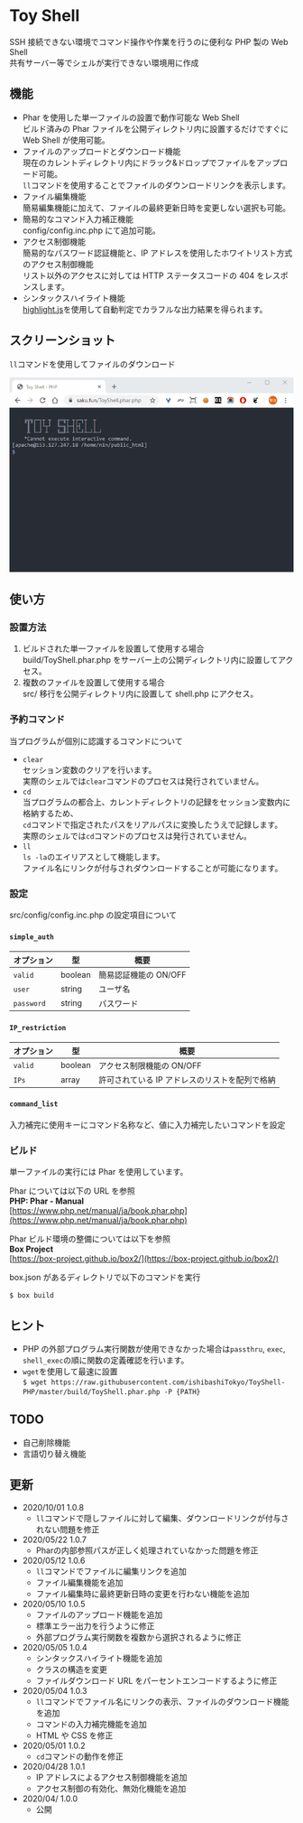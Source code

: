 # Toy Shell

SSH 接続できない環境でコマンド操作や作業を行うのに便利な PHP 製の Web Shell  
共有サーバー等でシェルが実行できない環境用に作成

## 機能

- Phar を使用した単一ファイルの設置で動作可能な Web Shell  
  ビルド済みの Phar ファイルを公開ディレクトリ内に設置するだけですぐに Web Shell が使用可能。
- ファイルのアップロードとダウンロード機能  
  現在のカレントディレクトリ内にドラック&ドロップでファイルをアップロード可能。  
  `ll`コマンドを使用することでファイルのダウンロードリンクを表示します。
- ファイル編集機能  
  簡易編集機能に加えて、ファイルの最終更新日時を変更しない選択も可能。
- 簡易的なコマンド入力補正機能  
  config/config.inc.php にて追加可能。
- アクセス制御機能  
  簡易的なパスワード認証機能と、IP アドレスを使用したホワイトリスト方式のアクセス制御機能  
  リスト以外のアクセスに対しては HTTP ステータスコードの 404 をレスポンスします。
- シンタックスハイライト機能  
  [highlight.js](https://github.com/highlightjs/highlight.js)を使用して自動判定でカラフルな出力結果を得られます。

## スクリーンショット

`ll`コマンドを使用してファイルのダウンロード

![shell_screen](https://raw.githubusercontent.com/ishibashiTokyo/ToyShell-PHP/images/toyshell20200505-001.gif)

## 使い方

### 設置方法

1. ビルドされた単一ファイルを設置して使用する場合  
   build/ToyShell.phar.php をサーバー上の公開ディレクトリ内に設置してアクセス。
1. 複数のファイルを設置して使用する場合  
   src/ 移行を公開ディレクトリ内に設置して shell.php にアクセス。

### 予約コマンド

当プログラムが個別に認識するコマンドについて

- `clear`  
  セッション変数のクリアを行います。  
  実際のシェルでは`clear`コマンドのプロセスは発行されていません。
- `cd`  
  当プログラムの都合上、カレントディレクトリの記録をセッション変数内に格納するため、  
  `cd`コマンドで指定されたパスをリアルパスに変換したうえで記録します。  
  実際のシェルでは`cd`コマンドのプロセスは発行されていません。
- `ll`  
  `ls -la`のエイリアスとして機能します。  
  ファイル名にリンクが付与されダウンロードすることが可能になります。

### 設定

src/config/config.inc.php の設定項目について

#### `simple_auth`

| オプション | 型      | 概要                  |
| ---------- | ------- | --------------------- |
| `valid`    | boolean | 簡易認証機能の ON/OFF |
| `user`     | string  | ユーザ名              |
| `password` | string  | パスワード            |

#### `IP_restriction`

| オプション | 型      | 概要                                           |
| ---------- | ------- | ---------------------------------------------- |
| `valid`    | boolean | アクセス制限機能の ON/OFF                      |
| `IPs`      | array   | 許可されている IP アドレスのリストを配列で格納 |

#### `command_list`

入力補完に使用キーにコマンド名称など、値に入力補完したいコマンドを設定

### ビルド

単一ファイルの実行には Phar を使用しています。

Phar については以下の URL を参照  
**PHP: Phar - Manual**  
[https://www.php.net/manual/ja/book.phar.php](https://www.php.net/manual/ja/book.phar.php)

Phar ビルド環境の整備については以下を参照  
**Box Project**  
[https://box-project.github.io/box2/](https://box-project.github.io/box2/)

box.json があるディレクトリで以下のコマンドを実行

```shell
$ box build
```

## ヒント

- PHP の外部プログラム実行関数が使用できなかった場合は`passthru`, `exec`, `shell_exec`の順に関数の定義確認を行います。
- `wget`を使用して最速に設置  
  `$ wget https://raw.githubusercontent.com/ishibashiTokyo/ToyShell-PHP/master/build/ToyShell.phar.php -P {PATH}`

## TODO

- 自己削除機能
- 言語切り替え機能

## 更新
- 2020/10/01 1.0.8
  - `ll`コマンドで隠しファイルに対して編集、ダウンロードリンクが付与されない問題を修正
- 2020/05/22 1.0.7
  - Pharの内部参照パスが正しく処理されていなかった問題を修正
- 2020/05/12 1.0.6
  - `ll`コマンドでファイルに編集リンクを追加
  - ファイル編集機能を追加
  - ファイル編集時に最終更新日時の変更を行わない機能を追加
- 2020/05/10 1.0.5
  - ファイルのアップロード機能を追加
  - 標準エラー出力を行うように修正
  - 外部プログラム実行関数を複数から選択されるように修正
- 2020/05/05 1.0.4
  - シンタックスハイライト機能を追加
  - クラスの構造を変更
  - ファイルダウンロード URL をパーセントエンコードするように修正
- 2020/05/04 1.0.3
  - `ll`コマンドでファイル名にリンクの表示、ファイルのダウンロード機能を追加
  - コマンドの入力補完機能を追加
  - HTML や CSS を修正
- 2020/05/01 1.0.2
  - `cd`コマンドの動作を修正
- 2020/04/28 1.0.1
  - IP アドレスによるアクセス制御機能を追加
  - アクセス制御の有効化、無効化機能を追加
- 2020/04/ 1.0.0
  - 公開
